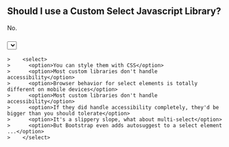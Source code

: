 ## Should I use a Custom Select Javascript Library?

No.

### <select> a reason below:

    >    <select>
    >      <option>You can style them with CSS</option>
    >      <option>Most custom libraries don't handle accessibility</option>
    >      <option>Browser behavior for select elements is totally different on mobile devices</option>
    >      <option>Most custom libraries don't handle accessibility</option>
    >      <option>If they did handle accessibility completely, they'd be bigger than you should tolerate</option>
    >      <option>It's a slippery slope, what about multi-select</option>
    >      <option>But Bootstrap even adds autosuggest to a select element ...</option>
    >    </select>
